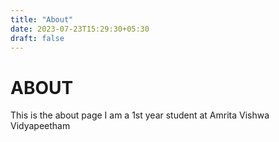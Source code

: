 ```yaml
---
title: "About"
date: 2023-07-23T15:29:30+05:30
draft: false
---
```


# ABOUT

This is the about page
I am a 1st year student at Amrita Vishwa Vidyapeetham
